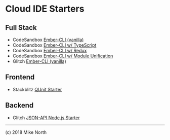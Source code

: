 # Cloud IDE Starters

## Full Stack
* CodeSandbox [Ember-CLI (vanilla)](https://codesandbox.io/s/github/mike-north/ember-new-output/tree/vanilla)
* CodeSandbox [Ember-CLI w/ TypeScript](https://codesandbox.io/s/github/mike-north/ember-new-output/tree/ts)
* CodeSandbox [Ember-CLI w/ Redux](https://codesandbox.io/s/github/NullVoxPopuli/codesandbox-ember-redux-template)
* CodeSandbox [Ember-CLI w/ Module Unification](https://codesandbox.io/s/github/NullVoxPopuli/codesandbox-ember-module-unification-template)
* Glitch [Ember-CLI (vanilla)](https://glitch.com/edit/#!/ember-cli-start?path=app/templates/application.hbs)

## Frontend
* Stackblitz [QUnit Starter](https://stackblitz.com/edit/qunit-starter)

## Backend
* Glitch [JSON-API Node.js Starter](https://nutritious-turn.glitch.me)

---
(c) 2018 Mike North
